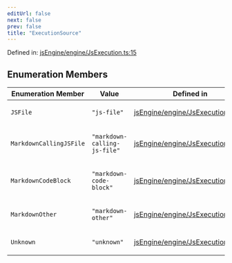 ```yaml
---
editUrl: false
next: false
prev: false
title: "ExecutionSource"
---
```


Defined in: [jsEngine/engine/JsExecution.ts:15](https://github.com/mProjectsCode/obsidian-js-engine-plugin/blob/8502428515e4bbbda63a1c50981c15858802b7c4/jsEngine/engine/JsExecution.ts#L15)

## Enumeration Members

<table>
<thead>
<tr>
<th>Enumeration Member</th>
<th>Value</th>
<th>Defined in</th>
</tr>
</thead>
<tbody>
<tr>
<td>

<a id="jsfile"></a> `JSFile`

</td>
<td>

`"js-file"`

</td>
<td>

[jsEngine/engine/JsExecution.ts:19](https://github.com/mProjectsCode/obsidian-js-engine-plugin/blob/8502428515e4bbbda63a1c50981c15858802b7c4/jsEngine/engine/JsExecution.ts#L19)

</td>
</tr>
<tr>
<td>

<a id="markdowncallingjsfile"></a> `MarkdownCallingJSFile`

</td>
<td>

`"markdown-calling-js-file"`

</td>
<td>

[jsEngine/engine/JsExecution.ts:17](https://github.com/mProjectsCode/obsidian-js-engine-plugin/blob/8502428515e4bbbda63a1c50981c15858802b7c4/jsEngine/engine/JsExecution.ts#L17)

</td>
</tr>
<tr>
<td>

<a id="markdowncodeblock"></a> `MarkdownCodeBlock`

</td>
<td>

`"markdown-code-block"`

</td>
<td>

[jsEngine/engine/JsExecution.ts:16](https://github.com/mProjectsCode/obsidian-js-engine-plugin/blob/8502428515e4bbbda63a1c50981c15858802b7c4/jsEngine/engine/JsExecution.ts#L16)

</td>
</tr>
<tr>
<td>

<a id="markdownother"></a> `MarkdownOther`

</td>
<td>

`"markdown-other"`

</td>
<td>

[jsEngine/engine/JsExecution.ts:18](https://github.com/mProjectsCode/obsidian-js-engine-plugin/blob/8502428515e4bbbda63a1c50981c15858802b7c4/jsEngine/engine/JsExecution.ts#L18)

</td>
</tr>
<tr>
<td>

<a id="unknown"></a> `Unknown`

</td>
<td>

`"unknown"`

</td>
<td>

[jsEngine/engine/JsExecution.ts:20](https://github.com/mProjectsCode/obsidian-js-engine-plugin/blob/8502428515e4bbbda63a1c50981c15858802b7c4/jsEngine/engine/JsExecution.ts#L20)

</td>
</tr>
</tbody>
</table>
